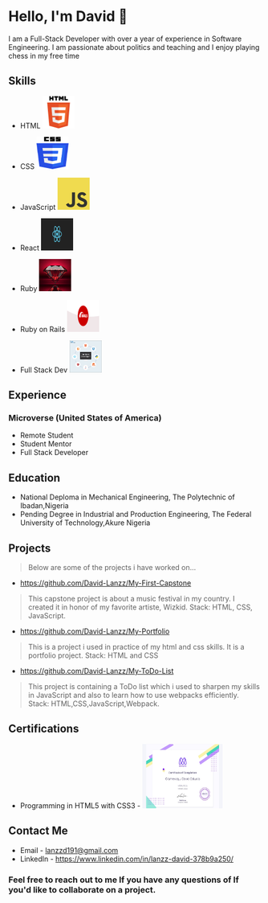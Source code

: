 # Hello, I'm David 👋

I am a Full-Stack Developer with over a year of experience in Software Engineering.
I am passionate about politics and teaching and I enjoy playing chess in my free time

## Skills

- HTML  <img src = './html.png' style="width:4rem;height: 4rem;" alt='html'>

- CSS  <img src = './css.png' style="width:4rem;height: 4rem;" alt='css'>

- JavaScript <img src = './JavaScript-logo.png' style="width:4rem;height: 4rem;" alt='JavaScript-logo'>

- React <img src = './react.png' style="width:4rem;height: 4rem;" alt='react'>

- Ruby  <img src = './ruby.jpg' style="width:4rem;height: 4rem;" alt='ruby'>

- Ruby on Rails <img src = './rails.png' style="width:4rem;height: 4rem;" alt='rails'>

- Full Stack Dev <img src = './full-stack.png' style="width:4rem;height: 4rem;" alt='full-stack'>
## Experience
### Microverse (United States of America)

- Remote Student
- Student Mentor
- Full Stack Developer

## Education

- National Deploma in Mechanical Engineering, The Polytechnic of Ibadan,Nigeria
- Pending Degree in Industrial and Production Engineering, The Federal University of Technology,Akure Nigeria

## Projects
> Below are some of the projects i have worked on...

- https://github.com/David-Lanzz/My-First-Capstone
> This capstone project is about a music festival in my country. I created it in honor of my favorite artiste, Wizkid. Stack: HTML, CSS, JavaScript.

- https://github.com/David-Lanzz/My-Portfolio
> This is a project i used in practice of my html and css skills. It is a portfolio project. Stack: HTML and CSS

- https://github.com/David-Lanzz/My-ToDo-List
> This project is containing a ToDo list which i used to sharpen my skills in JavaScript and also to learn how to use webpacks efficiently. Stack: HTML,CSS,JavaScript,Webpack.

## Certifications

- Programming in HTML5 with CSS3 - <img src = './cert.jpg' style="width:10rem;height: 8rem;" alt='rails'>
## Contact Me

- Email - lanzzd191@gmail.com
- LinkedIn - https://www.linkedin.com/in/lanzz-david-378b9a250/


### Feel free to reach out to me If you have any questions of If you'd like to collaborate on a project.